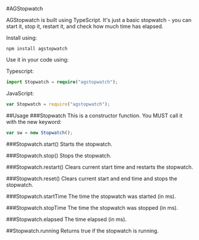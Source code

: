#AGStopwatch

AGStopwatch is built using TypeScript. It's just a basic stopwatch - you can start it,
stop it, restart it, and check how much time has elapsed.

Install using:

```
npm install agstopwatch
```

Use it in your code using:

Typescript:

```ts
import Stopwatch = require("agstopwatch");
```

JavaScript:

```js
var Stopwatch = require("agstopwatch");
```

##Usage
###Stopwatch
This is a constructor function. You MUST call it with the new keyword:

```js
var sw = new Stopwatch();
```

###Stopwatch.start()
Starts the stopwatch.

###Stopwatch.stop()
Stops the stopwatch.

###Stopwatch.restart()
Clears current start time and restarts the stopwatch.

###Stopwatch.reset()
Clears current start and end time and stops the stopwatch.

###Stopwatch.startTime
The time the stopwatch was started (in ms).

###Stopwatch.stopTime
The time the stopwatch was stopped (in ms).

###Stopwatch.elapsed
The time elapsed (in ms).

##Stopwatch.running
Returns true if the stopwatch is running.
